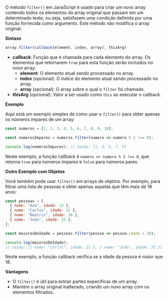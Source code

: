 O método `filter()` em JavaScript é usado para criar um novo array contendo todos os elementos do array original que passam em um determinado teste, ou seja, satisfazem uma condição definida por uma função fornecida como argumento. Este método não modifica o array original.

**Sintaxe**

```jsx
array.filter(callback(element, index, array), thisArg)
```

- **callback**: Função que é chamada para cada elemento do array. Os elementos que retornarem `true` para esta função serão incluídos no novo array.
    - **element**: O elemento atual sendo processado no array.
    - **index** (opcional): O índice do elemento atual sendo processado no array.
    - **array** (opcional): O array sobre o qual o `filter` foi chamado.
- **thisArg** (opcional): Valor a ser usado como `this` ao executar o callback.

**Exemplo**

Aqui está um exemplo simples de como usar o `filter()` para obter apenas os números ímpares de um array:

```jsx
const numeros = [1, 2, 3, 4, 5, 6, 7, 8, 9, 10];

const numerosImpares = numeros.filter(numero => numero % 2 !== 0);

console.log(numerosImpares); // Saída: [1, 3, 5, 7, 9]
```

Neste exemplo, a função callback é `numero => numero % 2 !== 0`, que retorna `true` para números ímpares e `false` para números pares.

**Outro Exemplo com Objetos**

Você também pode usar `filter()` em arrays de objetos. Por exemplo, para filtrar uma lista de pessoas e obter apenas aquelas que têm mais de 18 anos:

```jsx
const pessoas = [
  { nome: "Ana", idade: 15 },
  { nome: "Carlos", idade: 21 },
  { nome: "Beatriz", idade: 18 },
  { nome: "João", idade: 25 },
];

const maioresDeIdade = pessoas.filter(pessoa => pessoa.idade > 18);

console.log(maioresDeIdade);
// Saída: [{ nome: "Carlos", idade: 21 }, { nome: "João", idade: 25 }]
```

Neste exemplo, a função callback verifica se a idade da pessoa é maior que 18.

**Vantagens**

- O `filter()` é útil para extrair partes específicas de um array.
- Mantém o array original inalterado, criando um novo array com os elementos filtrados.